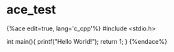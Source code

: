 # ace_test

{%ace edit=true, lang='c_cpp'%}
#include <stdio.h>

int main(){
  printf("Hello World!");
  return 1;
}
{%endace%}
